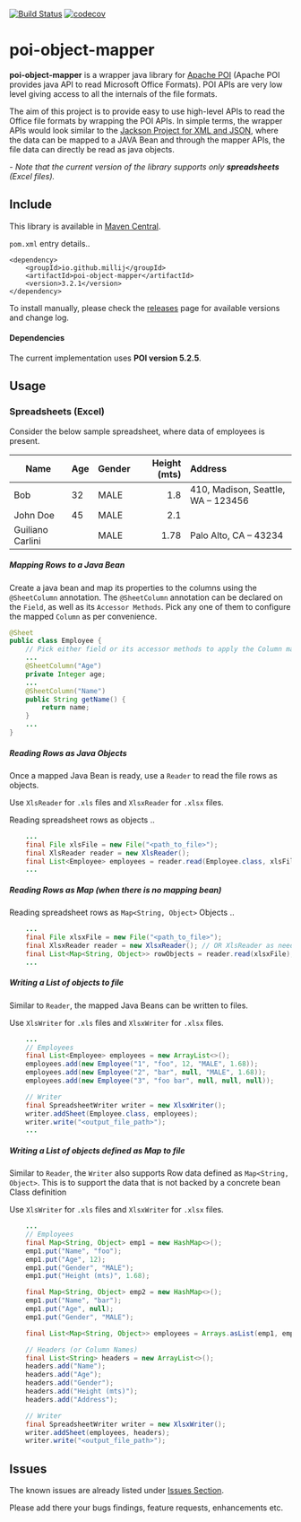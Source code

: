
[![Build Status](https://travis-ci.org/millij/poi-object-mapper.svg?branch=master)](https://travis-ci.org/millij/poi-object-mapper)
[![codecov](https://codecov.io/gh/millij/poi-object-mapper/branch/master/graph/badge.svg)](https://codecov.io/gh/millij/poi-object-mapper)


# poi-object-mapper

**poi-object-mapper** is a wrapper java library for [Apache POI](https://poi.apache.org/) (Apache POI provides java API to read Microsoft Office Formats). POI APIs are very low level giving access to all the internals of the file formats.

The aim of this project is to provide easy to use high-level APIs to read the Office file formats by wrapping the POI APIs. In simple terms, the wrapper APIs would look similar to the [Jackson Project for XML and JSON](https://github.com/FasterXML/jackson), where the data can be mapped to a JAVA Bean and through the mapper APIs, the file data can directly be read as java objects.

*- Note that the current version of the library supports only  **spreadsheets**  (Excel files).*


## Include

This library is available in [Maven Central](https://mvnrepository.com/artifact/io.github.millij/poi-object-mapper). 

`pom.xml` entry details..

```
<dependency>
    <groupId>io.github.millij</groupId>
    <artifactId>poi-object-mapper</artifactId>
    <version>3.2.1</version>
</dependency>
```

To install manually, please check the [releases](https://github.com/millij/poi-object-mapper/releases) page for available versions and  change log.

#### Dependencies

The current implementation uses **POI version 5.2.5**.


## Usage

### Spreadsheets (Excel)

Consider the below sample spreadsheet, where data of employees is present.

| Name              | Age   | Gender | Height (mts) | Address                            |
| ----------------- |:----- | :----- | ------------:| :--------------------------------- |
| Bob               | 32    | MALE   | 1.8          | 410, Madison, Seattle, WA – 123456 |
| John Doe          | 45    | MALE   | 2.1          |                                    |
| Guiliano Carlini  |       | MALE   | 1.78         | Palo Alto, CA – 43234              |


##### Mapping Rows to a Java Bean

Create a java bean and map its properties to the columns using the `@SheetColumn` annotation. The `@SheetColumn` annotation can be declared on the `Field`, as well as its `Accessor Methods`. Pick any one of them to configure the mapped `Column` as per convenience.

```java
@Sheet
public class Employee {
    // Pick either field or its accessor methods to apply the Column mapping.
    ...
    @SheetColumn("Age")
    private Integer age;
    ...
    @SheetColumn("Name")
    public String getName() {
        return name;
    }
    ...
}
```

##### Reading Rows as Java Objects

Once a mapped Java Bean is ready, use a `Reader` to read the file rows as objects.

Use `XlsReader` for `.xls` files and `XlsxReader` for `.xlsx` files.

Reading spreadsheet rows as objects ..

```java
    ...
    final File xlsFile = new File("<path_to_file>");
    final XlsReader reader = new XlsReader();
    final List<Employee> employees = reader.read(Employee.class, xlsFile);
    ...
```

##### Reading Rows as Map (when there is no mapping bean)

Reading spreadsheet rows as `Map<String, Object>` Objects ..

```java
    ...
    final File xlsxFile = new File("<path_to_file>");
    final XlsxReader reader = new XlsxReader(); // OR XlsReader as needed
    final List<Map<String, Object>> rowObjects = reader.read(xlsxFile);
    ...
```


##### Writing a List of objects to file

Similar to `Reader`, the mapped Java Beans can be written to files.

Use `XlsWriter` for `.xls` files and `XlsxWriter` for `.xlsx` files.

```java
    ...
    // Employees
    final List<Employee> employees = new ArrayList<>();
    employees.add(new Employee("1", "foo", 12, "MALE", 1.68));
    employees.add(new Employee("2", "bar", null, "MALE", 1.68));
    employees.add(new Employee("3", "foo bar", null, null, null));

    // Writer
    final SpreadsheetWriter writer = new XlsxWriter();
    writer.addSheet(Employee.class, employees);
    writer.write("<output_file_path>");
    ...
```

##### Writing a List of objects defined as Map to file

Similar to `Reader`, the `Writer` also supports Row data defined as `Map<String, Object>`. 
This is to support the data that is not backed by a concrete bean Class definition

Use `XlsWriter` for `.xls` files and `XlsxWriter` for `.xlsx` files.

```java
    ...
    // Employees
    final Map<String, Object> emp1 = new HashMap<>();
    emp1.put("Name", "foo");
    emp1.put("Age", 12);
    emp1.put("Gender", "MALE");
    emp1.put("Height (mts)", 1.68);

    final Map<String, Object> emp2 = new HashMap<>();
    emp1.put("Name", "bar");
    emp1.put("Age", null);
    emp1.put("Gender", "MALE");

    final List<Map<String, Object>> employees = Arrays.asList(emp1, emp2);

    // Headers (or Column Names)
    final List<String> headers = new ArrayList<>();
    headers.add("Name");
    headers.add("Age");
    headers.add("Gender");
    headers.add("Height (mts)");
    headers.add("Address");

    // Writer
    final SpreadsheetWriter writer = new XlsxWriter();
    writer.addSheet(employees, headers);
    writer.write("<output_file_path>");

```



## Issues

The known issues are already listed under [Issues Section](https://github.com/millij/poi-object-mapper/issues).

Please add there your bugs findings, feature requests, enhancements etc.




